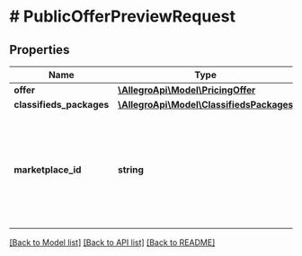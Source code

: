 # # PublicOfferPreviewRequest

## Properties

Name | Type | Description | Notes
------------ | ------------- | ------------- | -------------
**offer** | [**\AllegroApi\Model\PricingOffer**](PricingOffer.md) |  | [optional]
**classifieds_packages** | [**\AllegroApi\Model\ClassifiedsPackages**](ClassifiedsPackages.md) |  | [optional]
**marketplace_id** | **string** | The marketplace on which the offer should be previewed. If omitted, it will default to the base marketplace. | [optional]

[[Back to Model list]](../../README.md#models) [[Back to API list]](../../README.md#endpoints) [[Back to README]](../../README.md)
